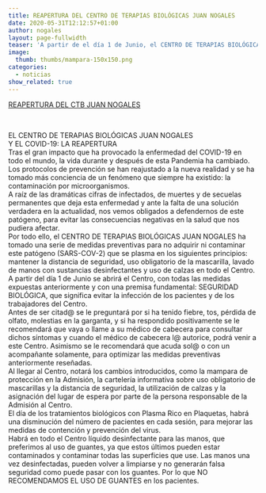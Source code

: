 ```yaml
---
title: REAPERTURA DEL CENTRO DE TERAPIAS BIOLÓGICAS JUAN NOGALES
date: 2020-05-31T12:12:57+01:00
author: nogales
layout: page-fullwidth
teaser: 'A partir de el día 1 de Junio, el CENTRO DE TERAPIAS BIOLÓGICAS JUAN NOGALES, estará abierto y a disposición de la población general para las consultas de TRAUMATOLOGÍA y CIRUGÍA ORTOPÉDICA y para las consultas de MEDICINA ESTÉTICA con las máximas garantías de prevención para el COVID-19.' 
image: 
  thumb: thumbs/mampara-150x150.png
categories:
  - noticias
show_related: true
---
```

[REAPERTURA DEL CTB JUAN NOGALES](https://www.nogales.eu/wp-content/uploads/2020/05/REAPERTURA-DEL-CTB-JUAN-NOGALES.pdf)

&nbsp;

EL CENTRO DE TERAPIAS BIOLÓGICAS JUAN NOGALES  
Y EL COVID-19: LA REAPERTURA  
Tras el gran impacto que ha provocado la enfermedad del COVID-19 en todo el mundo, la vida durante y después de esta Pandemia ha cambiado. Los protocolos de prevención se han reajustado a la nueva realidad y se ha tomado más conciencia de un fenómeno que siempre ha existido: la contaminación por microorganismos.  
A raíz de las dramáticas cifras de infectados, de muertes y de secuelas permanentes que deja esta enfermedad y ante la falta de una solución verdadera en la actualidad, nos vemos obligados a defendernos de este patógeno, para evitar las consecuencias negativas en la salud que nos pudiera afectar.  
Por todo ello, el CENTRO DE TERAPIAS BIOLÓGICAS JUAN NOGALES ha tomado una serie de medidas preventivas para no adquirir ni contaminar este patógeno (SARS-COV-2) que se plasma en los siguientes principios: mantener la distancia de seguridad, uso obligatorio de la mascarilla, lavado de manos con sustancias desinfectantes y uso de calzas en todo el Centro.  
A partir del día 1 de Junio se abrirá el Centro, con todas las medidas expuestas anteriormente y con una premisa fundamental: SEGURIDAD BIOLÓGICA, que significa evitar la infección de los pacientes y de los trabajadores del Centro.  
Antes de ser citad@ se le preguntará por si ha tenido fiebre, tos, pérdida de olfato, molestias en la garganta, y si ha respondido positivamente se le recomendará que vaya o llame a su médico de cabecera para consultar dichos síntomas y cuando el médico de cabecera l@ autorice, podrá venir a este Centro. Asimismo se le recomendará que acuda sol@ o con un acompañante solamente, para optimizar las medidas preventivas anteriormente reseñadas.  
Al llegar al Centro, notará los cambios introducidos, como la mampara de protección en la Admisión, la cartelería informativa sobre uso obligatorio de mascarillas y la distancia de seguridad, la utilización de calzas y la asignación del lugar de espera por parte de la persona responsable de la Admisión al Centro.  
El día de los tratamientos biológicos con Plasma Rico en Plaquetas, habrá una disminución del número de pacientes en cada sesión, para mejorar las medidas de contención y prevención del virus.  
Habrá en todo el Centro líquido desinfectante para las manos, que preferimos al uso de guantes, ya que estos últimos pueden estar contaminados y contaminar todas las superficies que use. Las manos una vez desinfectadas, pueden volver a limpiarse y no generarán falsa seguridad como puede pasar con los guantes. Por lo que NO RECOMENDAMOS EL USO DE GUANTES en los pacientes.
